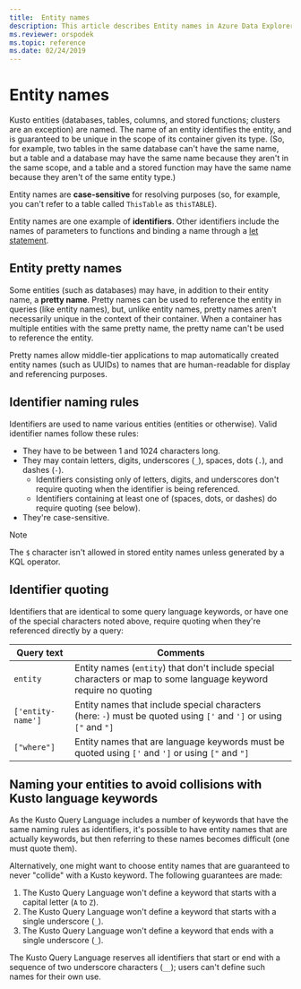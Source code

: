 ```yaml
---
title:  Entity names
description: This article describes Entity names in Azure Data Explorer.
ms.reviewer: orspodek
ms.topic: reference
ms.date: 02/24/2019
---
```

# Entity names

Kusto entities (databases, tables, columns, and stored functions; clusters
are an exception) are named. The name of an entity identifies the entity,
and is guaranteed to be unique in the scope of its container given its type.
(So, for example, two tables in the same database can't have the same name,
but a table and a database may have the same name because they aren't in
the same scope, and a table and a stored function may have the same name
because they aren't of the same entity type.)

Entity names are **case-sensitive** for resolving purposes
(so, for example, you can't refer to a table called `ThisTable` as `thisTABLE`).

Entity names are one example of **identifiers**. Other identifiers include the names of
parameters to functions and binding a name through a [let statement](../letstatement.md).

## Entity pretty names

Some entities (such as databases) may have, in addition to their entity name,
a **pretty name**. Pretty names can be used to reference the entity in queries
(like entity names), but, unlike entity names, pretty names aren't necessarily unique
in the context of their container. When a container has multiple entities with the
same pretty name, the pretty name can't be used to reference the entity.

Pretty names allow middle-tier applications to map automatically created entity names
(such as UUIDs) to names that are human-readable for display and referencing purposes.

## Identifier naming rules

Identifiers are used to name various entities (entities or otherwise).
Valid identifier names follow these rules:
* They have to be between 1 and 1024 characters long.
* They may contain letters, digits, underscores (`_`), spaces, dots (`.`), and dashes (`-`).
  * Identifiers consisting only of letters, digits, and underscores
    don't require quoting when the identifier is being referenced.
  * Identifiers containing at least one of (spaces, dots, or dashes) do
    require quoting (see below).
* They're case-sensitive.

> [!NOTE]
> The `$` character isn't allowed in stored entity names unless generated by a KQL operator.

## Identifier quoting

Identifiers that are identical to some query language
keywords, or have one of the special characters noted above,
require quoting when they're referenced directly by a query:

|Query text         |Comments                          |
|-------------------|----------------------------------|
| `entity`          |Entity names (`entity`) that don't include special characters or map to some language keyword require no quoting|
|`['entity-name']`  |Entity names that include special characters (here: `-`) must be quoted using `['` and `']` or using `["` and `"]`|
|`["where"]`        |Entity names that are language keywords must be quoted using `['` and `']` or using `["` and `"]`|

## Naming your entities to avoid collisions with Kusto language keywords

As the Kusto Query Language includes a number of keywords that have the same
naming rules as identifiers, it's possible to have entity names that are actually
keywords, but then referring to these names becomes difficult (one must quote them).

Alternatively, one might want to choose entity names that are guaranteed to never
"collide" with a Kusto keyword. The following guarantees are made:

1. The Kusto Query Language won't define a keyword that starts with a capital letter (`A` to `Z`).
2. The Kusto Query Language won't define a keyword that starts with a single underscore (`_`).
3. The Kusto Query Language won't define a keyword that ends with a single underscore (`_`).

The Kusto Query Language reserves all identifiers that start or end with a
sequence of two underscore characters (`__`); users can't define such names
for their own use.
